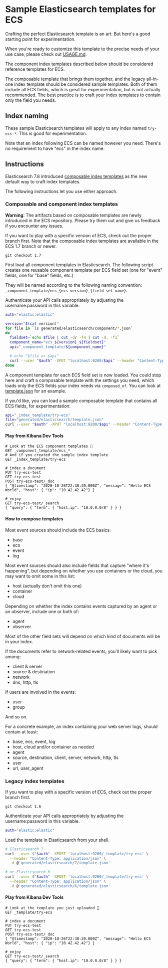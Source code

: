# Sample Elasticsearch templates for ECS

Crafting the perfect Elasticsearch template is an art. But here's a good starting
point for experimentation.

When you're ready to customize this template to the precise needs of your use case,
please check out [USAGE.md](../../USAGE.md).

The component index templates described below should be considered reference templates for ECS.

The composable template that brings them together, and the legacy all-in-one index
template should be considered sample templates. Both of them include all ECS fields,
which is great for experimentation, but is not actually recommended. The best practice
is to craft your index templates to contain only the field you needs.

## Index naming

These sample Elasticsearch templates will apply to any index named `try-ecs-*`.
This is good for experimentation.

Note that an index following ECS can be named however you need. There's no requirement
to have "ecs" in the index name.

## Instructions

Elasticsearch 7.8 introduced
[composable index templates](https://www.elastic.co/guide/en/elasticsearch/reference/current/index-templates.html)
as the new default way to craft index templates.

The following instructions let you use either approach.

### Composable and component index templates

**Warning**: The artifacts based on composable templates are newly introduced in the ECS repository.
Please try them out and give us feedback if you encounter any issues.

If you want to play with a specific version of ECS, check out the proper branch first.
Note that the composable index templates are available in the ECS 1.7 branch or newer.

```
git checkout 1.7
```

First load all component templates in Elasticsearch. The following script creates
one reusable component template per ECS field set (one for "event" fields, one for "base" fields, etc.)

They will be named according to the following naming convention: `_component_template/ecs_{ecs version}_{field set name}`.

Authenticate your API calls appropriately by adjusting the username:password in this variable.

```bash
auth="elastic:elastic"
```

```bash
version="$(cat version)"
for file in `ls generated/elasticsearch/component/*.json`
do
  fieldset=`echo $file | cut -d/ -f4 | cut -d. -f1`
  component_name="ecs_${version}_${fieldset}"
  api="_component_template/${component_name}"

  # echo "$file => $api"
  curl --user "$auth" -XPUT "localhost:9200/$api" --header "Content-Type: application/json" -d @"$file"
done
```

A component template for each ECS field set is now loaded. You could stop here and
craft a composable template with the settings you need, which loads only the ECS
fields your index needs via `composed_of`. You can look at [template.json](template.json) for an example.

If you'd like, you can load a sample composable template that contains all ECS fields,
for experimentation:

```bash
api="_index_template/try-ecs"
file="generated/elasticsearch/template.json"
curl --user "$auth" -XPUT "localhost:9200/$api" --header "Content-Type: application/json" -d @"$file"
```

#### Play from Kibana Dev Tools

```
# Look at the ECS component templates 👀
GET _component_template/ecs_*
# And if you created the sample index template
GET _index_template/try-ecs

# index a document
PUT try-ecs-test
GET try-ecs-test
POST try-ecs-test/_doc
{ "@timestamp": "2020-10-26T22:38:39.000Z", "message": "Hello ECS World", "host": { "ip": "10.42.42.42"} }

# enjoy
GET try-ecs-test/_search
{ "query": { "term": { "host.ip": "10.0.0.0/8" } } }
```

#### How to compose templates

Most event sources should include the ECS basics:

- base
- ecs
- event
- log

Most event sources should also include fields that capture "where it's happening",
but depending on whether you use containers or the cloud, you may want to omit some in this list:

- host (actually don't omit this one)
- container
- cloud

Depending on whether the index contains events captured by an agent or an observer, include one or both of:

- agent
- observer

Most of the other field sets will depend on which kind of documents will be in your index.

If the documents refer to network-related events, you'll likely want to pick among:

- client & server
- source & destination
- network
- dns, http, tls

If users are involved in the events:

- user
- group

And so on.

For a concrete example, an index containing your web server logs, should contain at least:

- base, ecs, event, log
- host, cloud and/or container as needed
- agent
- source, destination, client, server, network, http, tls
- user
- url, user\_agent

### Legacy index templates

If you want to play with a specific version of ECS, check out the proper branch first.

```
git checkout 1.6
```

Authenticate your API calls appropriately by adjusting the username:password in this variable.

```bash
auth="elastic:elastic"
```

Load the template in Elasticsearch from your shell.

```bash
# Elasticsearch 7
curl --user $"$auth" -XPOST 'localhost:9200/_template/try-ecs' \
  --header "Content-Type: application/json" \
  -d @'generated/elasticsearch/7/template.json'

# or Elasticsearch 6
curl --user $"$auth" -XPOST 'localhost:9200/_template/try-ecs' \
  --header "Content-Type: application/json" \
  -d @'generated/elasticsearch/6/template.json'
```

#### Play from Kibana Dev Tools

```
# Look at the template you just uploaded 👀
GET _template/try-ecs

# index a document
PUT try-ecs-test
GET try-ecs-test
POST try-ecs-test/_doc
{ "@timestamp": "2020-10-26T22:38:39.000Z", "message": "Hello ECS World", "host": { "ip": "10.42.42.42"} }

# enjoy
GET try-ecs-test/_search
{ "query": { "term": { "host.ip": "10.0.0.0/8" } } }
```
